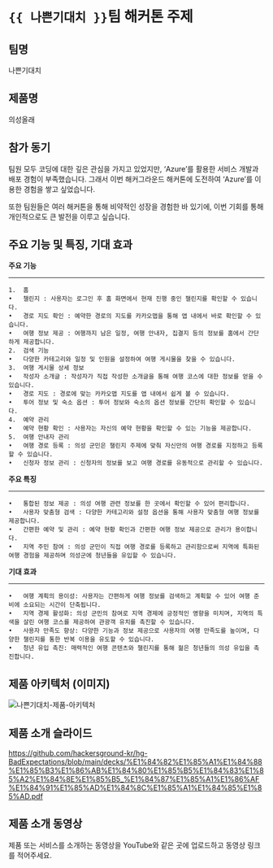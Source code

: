 # `{{ 나쁜기대치 }}`팀 해커톤 주제

## 팀명

나쁜기대치

## 제품명

의성올래

## 참가 동기

팀원 모두 코딩에 대한 깊은 관심을 가지고 있었지만, ‘Azure’를 활용한 서비스 개발과 배포 경험이 부족했습니다. 
그래서 이번 해커그라운드 해커톤에 도전하여 ‘Azure’를 이용한 경험을 쌓고 싶었습니다.

또한 팀원들은 여러 해커톤을 통해 비약적인 성장을 경험한 바 있기에, 이번 기회를 통해 개인적으로도 큰 발전을 이루고 싶습니다.

## 주요 기능 및 특징, 기대 효과

**주요 기능**
<hr/>

	1.	홈
	•	챌린지 : 사용자는 로그인 후 홈 화면에서 현재 진행 중인 챌린지를 확인할 수 있습니다.
	•	경로 지도 확인 : 예약한 경로의 지도를 카카오맵을 통해 앱 내에서 바로 확인할 수 있습니다.
	•	여행 정보 제공 : 여행까지 남은 일정, 여행 안내자, 집결지 등의 정보를 홈에서 간단하게 제공합니다.
	2.	검색 기능
	•	다양한 카테고리와 일정 및 인원을 설정하여 여행 게시물을 찾을 수 있습니다.
	3.	여행 게시물 상세 정보
	•	작성자 소개글 : 작성자가 직접 작성한 소개글을 통해 여행 코스에 대한 정보를 얻을 수 있습니다.
	•	경로 지도 : 경로에 맞는 카카오맵 지도를 앱 내에서 쉽게 볼 수 있습니다.
	•	투어 정보 및 숙소 옵션 : 투어 정보와 숙소의 옵션 정보를 간단히 확인할 수 있습니다.
	4.	예약 관리
	•	예약 현황 확인 : 사용자는 자신의 예약 현황을 확인할 수 있는 기능을 제공합니다.
	5.	여행 안내자 관리
	•	여행 경로 등록 : 의성 군민은 챌린지 주제에 맞춰 자신만의 여행 경로를 지정하고 등록할 수 있습니다.
	•	신청자 정보 관리 : 신청자의 정보를 보고 여행 경로를 유동적으로 관리할 수 있습니다.

**주요 특징**
<hr/>

	•	통합된 정보 제공 : 의성 여행 관련 정보를 한 곳에서 확인할 수 있어 편리합니다.
	•	사용자 맞춤형 검색 : 다양한 카테고리와 설정 옵션을 통해 사용자 맞춤형 여행 정보를 제공합니다.
	•	간편한 예약 및 관리 : 예약 현황 확인과 간편한 여행 정보 제공으로 관리가 용이합니다.
	•	지역 주민 참여 : 의성 군민이 직접 여행 경로를 등록하고 관리함으로써 지역에 특화된 여행 경험을 제공하며 의성군에 청년들을 유입할 수 있습니다.

**기대 효과**
<hr/>

	•	여행 계획의 용이성: 사용자는 간편하게 여행 정보를 검색하고 계획할 수 있어 여행 준비에 소요되는 시간이 단축됩니다.
	•	지역 경제 활성화: 의성 군민의 참여로 지역 경제에 긍정적인 영향을 미치며, 지역의 특색을 살린 여행 코스를 제공하여 관광객 유치를 촉진할 수 있습니다.
	•	사용자 만족도 향상: 다양한 기능과 정보 제공으로 사용자의 여행 만족도를 높이며, 다양한 챌린지를 통한 반복 이용을 유도할 수 있습니다.
	•	청년 유입 촉진: 매력적인 여행 콘텐츠와 챌린지를 통해 젊은 청년들의 의성 유입을 촉진합니다.

## 제품 아키텍처 (이미지)
![나쁜기대치-제품-아키텍처 ](https://github.com/user-attachments/assets/ab4cce4d-cf6d-4ba6-bb5f-dd4fcb1ef0f8)

## 제품 소개 슬라이드
https://github.com/hackersground-kr/hg-BadExpectations/blob/main/decks/%E1%84%82%E1%85%A1%E1%84%88%E1%85%B3%E1%86%AB%E1%84%80%E1%85%B5%E1%84%83%E1%85%A2%E1%84%8E%E1%85%B5_%E1%84%87%E1%85%A1%E1%86%AF%E1%84%91%E1%85%AD%E1%84%8C%E1%85%A1%E1%84%85%E1%85%AD.pdf

## 제품 소개 동영상

제품 또는 서비스를 소개하는 동영상을 YouTube와 같은 곳에 업로드하고 동영상 링크를 적어주세요.
